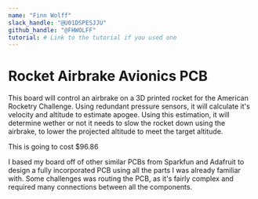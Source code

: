 ```yaml
---
name: "Finn Wolff"
slack_handle: "@U01DSPESJJU"
github_handle: "@FHWOLFF"
tutorial: # Link to the tutorial if you used one
---
```


# Rocket Airbrake Avionics PCB
<!-- Describe your board in 2-3 sentences. What are you making? What will it do? -->
This board will control an airbrake on a 3D printed rocket for the American Rocketry Challenge. Using redundant pressure sensors, it will calculate it's velocity and altitude to estimate apogee. Using this estimation, it will determine wether or not it needs to slow the rocket down using the airbrake, to lower the projected altitude to meet the target altitude. 

<!-- How much is it going to cost? -->
This is going to cost $96.86

<!-- Tell us a little bit about your design process. What were some challenges? What helped? ***Totally optional*** -->
I based my board off of other similar PCBs from Sparkfun and Adafruit to design a fully incorporated PCB using all the parts I was already familiar with. Some challenges was routing the PCB, as it's fairly complex and required many connections between all the components. 

